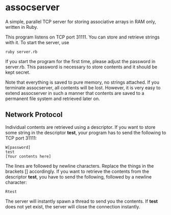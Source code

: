 assocserver
===========

A simple, parallel TCP server for storing associative arrays in RAM only, written in Ruby.

This program listens on TCP port 31111. You can store and retrieve strings with
it. To start the server, use

	ruby server.rb

If you start the program for the first time, please adjust the password in server.rb.
This password is necessary to store contents and it should be kept secret.

Note that everything is saved to pure memory, no strings attached. If you terminate
assocserver, all contents will be lost. However, it is very easy to extend assocserver
in such a manner that contents are saved to a permanent file system and retrieved later
on.

Network Protocol
----------------

Individual contents are retrieved using a descriptor. If you want to store some string
in the descriptor **test**, your program has to send the following to TCP port 31111:

	W[password]
	test
	[Your contents here]

The lines are followed by newline characters. Replace the things in the brackets []
accordingly. If you want to retrieve the contents from the descriptor **test**, you have to
send the following, followed by a newline character:

	Rtest

The server will instantly spawn a thread to send you the contents. If **test** does not
yet exist, the server will close the connection instantly.
